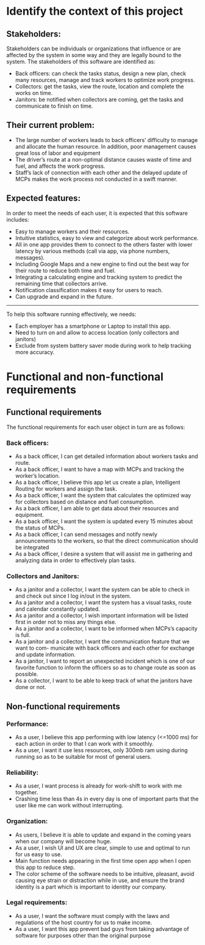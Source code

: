 # Identify the context of this project
## Stakeholders:
Stakeholders can be individuals or organizations that influence or are affected by the system
in some way and they are legally bound to the system. The stakeholders of this software are
identified as:
- Back officers: can check the tasks status, design a new plan, check many resources,
manage and track workers to optimize work progress.
- Collectors: get the tasks, view the route, location and complete the works on time.
- Janitors: be notified when collectors are coming, get the tasks and communicate to finish
on time.
## Their current problem:
- The large number of workers leads to back officers’ difficulty to manage and allocate the
human resource. In addition, poor management causes great loss of labor and equipment
- The driver’s route at a non-optimal distance causes waste of time and fuel, and affects the
work progress.
- Staff’s lack of connection with each other and the delayed update of MCPs makes the work
process not conducted in a swift manner.
## Expected features:
In order to meet the needs of each user, it is expected that this software includes:
- Easy to manage workers and their resources.
- Intuitive statistics, easy to view and categorize about work performance.
- All in one app provides them to connect to the others faster with lower latency by various
methods (call via app, via phone numbers, messages).
- Including Google Maps and a new engine to find out the best way for their route to reduce
both time and fuel.
- Integrating a calculating engine and tracking system to predict the remaining time that
collectors arrive.
- Notification classification makes it easy for users to reach.
- Can upgrade and expand in the future.
- --
To help this software running effectively, we needs:
- Each employer has a smartphone or Laptop to install this app.
- Need to turn on and allow to access location (only collectors and janitors)
- Exclude from system battery saver mode during work to help tracking more accuracy.

# Functional and non-functional requirements
## Functional requirements
The functional requirements for each user object in turn are as follows:
###  Back officers:
  - As a back officer, I can get detailed information about workers tasks and route.
- As a back officer, I want to have a map with MCPs and tracking the worker’s location.
- As a back officer, I believe this app let us create a plan, Intelligent Routing for workers
and assign the task.
- As a back officer, I want the system that calculates the optimized way for collectors
based on distance and fuel consumption.
- As a back officer, I am able to get data about their resources and equipment.
- As a back officer, I want the system is updated every 15 minutes about the status of
MCPs.
- As a back officer, I can send messages and notify newly announcements to the workers,
so that the direct communication should be integrated
- As a back officer, I desire a system that will assist me in gathering and analyzing data
in order to effectively plan tasks.
### Collectors and Janitors:
- As a janitor and a collector, I want the system can be able to check in and check out
since I log in/out in the system.
- As a janitor and a collector, I want the system has a visual tasks, route and calendar
constantly updated.
- As a janitor and a collector, I wish important information will be listed first in order
not to miss any things else.
- As a janitor and a collector, I want to be informed when MCPs’s capacity is full.
- As a janitor and a collector, I want the communication feature that we want to com-
municate with back officers and each other for exchange and update information.
- As a janitor, I want to report an unexpected incident which is one of our favorite
function to inform the officers so as to change route as soon as possible.
- As a collector, I want to be able to keep track of what the janitors have done or not.


## Non-functional requirements
### Performance:
- As a user, I believe this app performing with low latency (<=1000 ms) for each action
in order to that I can work with it smoothly.
- As a user, I want it use less resources, only 300mb ram using during running so as to
be suitable for most of general users.
### Reliability:
- As a user, I want process is already for work-shift to work with me together.
- Crashing time less than 4s in every day is one of important parts that the user like
me can work without interrupting.
### Organization:
- As users, I believe it is able to update and expand in the coming years when our
company will become huge.
- As a user, I wish UI and UX are clear, simple to use and optimal to run for us easy
to use.
- Main function needs appearing in the first time open app when I open this app to
reduce step.
- The color scheme of the software needs to be intuitive, pleasant, avoid causing eye
strain or distraction while in use, and ensure the brand identity is a part which is
important to identity our company.
### Legal requirements:
- As a user, I want the software must comply with the laws and regulations of the host
country for us to make income.
- As a user, I want this app prevent bad guys from taking advantage of software for
purposes other than the original purpose 